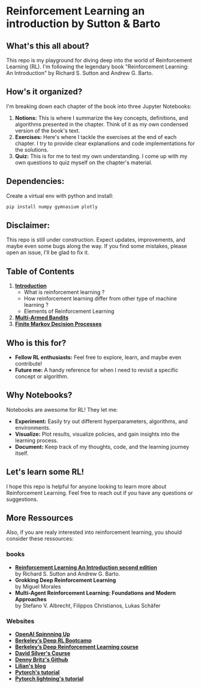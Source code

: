 # Reinforcement Learning an introduction by Sutton & Barto

## What's this all about?

This repo is my playground for diving deep into the world of Reinforcement Learning (RL). I'm following the legendary book "Reinforcement Learning: An Introduction" by Richard S. Sutton and Andrew G. Barto.

## How's it organized?

I'm breaking down each chapter of the book into three Jupyter Notebooks:

1. **Notions:** This is where I summarize the key concepts, definitions, and algorithms presented in the chapter. Think of it as my own condensed version of the book's text.
2. **Exercises:** Here's where I tackle the exercises at the end of each chapter. I try to provide clear explanations and code implementations for the solutions. 
3. **Quiz:** This is for me to test my own understanding. I come up with my own questions to quiz myself on the chapter's material.

## Dependencies:

Create a virtual env with python and install:

```bash
pip install numpy gymnasium plotly
```

## Disclaimer:

This repo is still under construction. Expect updates, improvements, and maybe even some bugs along the way. If you find some mistakes, please open an issue, I'll be glad to fix it.

## Table of Contents

1. [**Introduction**](https://github.com/Lucien-MG/reinforcement-learning-an-introduction-ntbks/tree/main/chapters/01_Introduction)
    - What is reinforcement learning ?
    - How reinforcement learning differ from other type of machine learning ?
    - Elements of Reinforcement Learning
2. [**Multi-Armed Bandits**](#example2)
3. [**Finite Markov Decision Processes**](#third-example)

## Who is this for?

* **Fellow RL enthusiasts:** Feel free to explore, learn, and maybe even contribute!
* **Future me:** A handy reference for when I need to revisit a specific concept or algorithm.

## Why Notebooks?

Notebooks are awesome for RL! They let me:

* **Experiment:** Easily try out different hyperparameters, algorithms, and environments.
* **Visualize:** Plot results, visualize policies, and gain insights into the learning process.
* **Document:** Keep track of my thoughts, code, and the learning journey itself.

## Let's learn some RL!

I hope this repo is helpful for anyone looking to learn more about Reinforcement Learning. Feel free to reach out if you have any questions or suggestions.

## More Ressources

Also, if you are realy interested into reinforcement learning, you should consider these ressources:

### books

* [**Reinforcement Learning An Introduction second edition**](http://incompleteideas.net/book/the-book.html)  
by Richard S. Sutton and Andrew G. Barto.
* **Grokking Deep Reinforcement Learning**  
by Miguel Morales
* **Multi-Agent Reinforcement Learning: Foundations and Modern Approaches**  
by Stefano V. Albrecht,  Filippos Christianos,  Lukas Schäfer

### Websites

* [**OpenAI Spinnning Up**](https://spinningup.openai.com/en/latest)
* [**Berkeley’s Deep RL Bootcamp**](https://sites.google.com/view/deep-rl-bootcamp/lectures)
* [**Berkeley’s Deep Reinforcement Learning course**](http://rail.eecs.berkeley.edu/deeprlcourse/)
* [**David Silver's Course**](https://www.davidsilver.uk/teaching/)
* [**Denny Britz's Github**](https://github.com/dennybritz/reinforcement-learning)
* [**Lilian's blog**](https://lilianweng.github.io/)
* [**Pytorch's tutorial**](https://pytorch.org/tutorials/intermediate/reinforcement_q_learning.html)
* [**Pytorch lightning's tutorial**](https://lightning.ai/docs/pytorch/stable/notebooks/lightning_examples/reinforce-learning-DQN.html)
